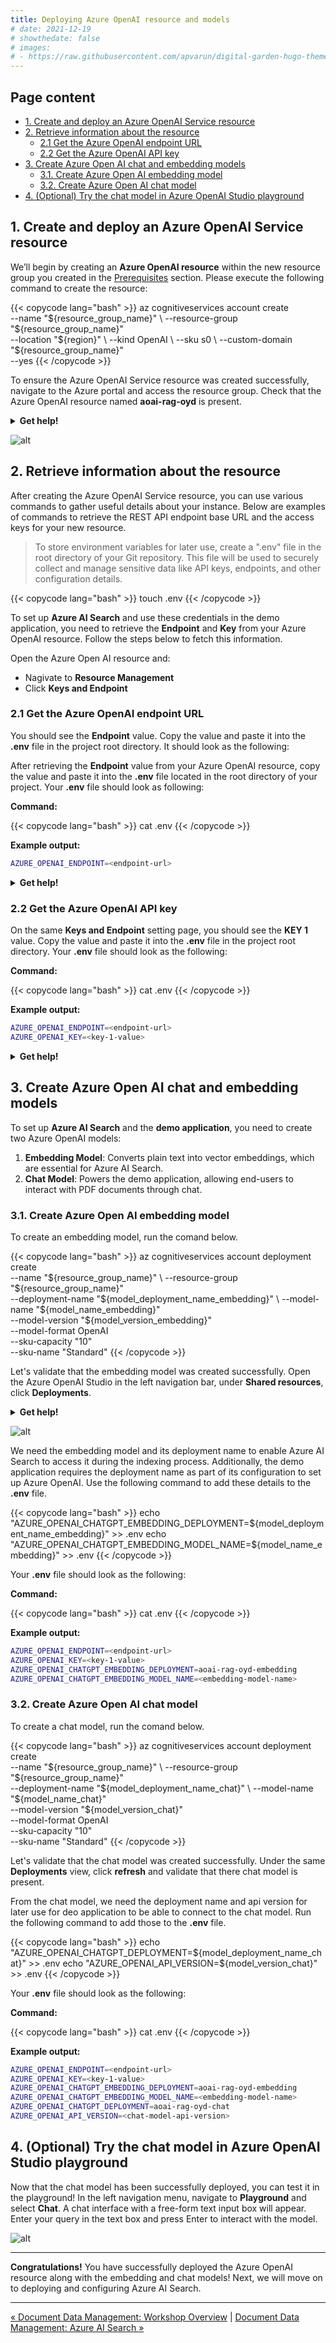 ```yaml
---
title: Deploying Azure OpenAI resource and models
# date: 2021-12-19
# showthedate: false
# images: 
# - https://raw.githubusercontent.com/apvarun/digital-garden-hugo-theme/main/images/digital-garden-logo.png
---
```


## Page content
- [1. Create and deploy an Azure OpenAI Service resource](#1-create-and-deploy-an-azure-openai-service-resource)
- [2. Retrieve information about the resource](#2-retrieve-information-about-the-resource)
  - [2.1 Get the Azure OpenAI endpoint URL](#21-get-the-azure-openai-endpoint-url)
  - [2.2 Get the Azure OpenAI API key](#22-get-the-azure-openai-api-key)
- [3. Create Azure Open AI chat and embedding models](#3-create-azure-open-ai-chat-and-embedding-models)
  - [3.1. Create Azure Open AI embedding model](#31-create-azure-open-ai-embedding-model)
  - [3.2. Create Azure Open AI chat model](#32-create-azure-open-ai-chat-model)
- [4. (Optional) Try the chat model in Azure OpenAI Studio playground](#4-optional-try-the-chat-model-in-azure-openai-studio-playground)

## 1. Create and deploy an Azure OpenAI Service resource

We’ll begin by creating an **Azure OpenAI resource** within the new resource group you created in the [Prerequisites](/azure-open-ai-rag-oyd-text-images/prerequisites#create-azure-resource-group) section. Please execute the following command to create the resource: 

{{< copycode lang="bash" >}} 
az cognitiveservices account create \
  --name "${resource_group_name}" \
  --resource-group "${resource_group_name}" \
  --location "${region}" \
  --kind OpenAI \
  --sku s0 \
  --custom-domain "${resource_group_name}" \
  --yes
{{< /copycode >}}  

To ensure the Azure OpenAI Service resource was created successfully, navigate to the Azure portal and access the resource group. Check that the Azure OpenAI resource named **aoai-rag-oyd** is present.

<details>
  <summary><b>Get help!</b></summary>

Run the following command to retrieve the URL for the resource group you created earlier:

{{< copycode lang="bash" >}}

domain=$(az rest --method get --url https://graph.microsoft.com/v1.0/domains --query 'value[?isDefault].id' -o tsv)
subscription_id=$(az account show | jq -r .id)
url="https://ms.portal.azure.com/#@${domain}/resource/subscriptions/${subscription_id}/resourceGroups/${resource_group_name}/overview"

# URL to the Azure resource group to see the created resources in it.
echo "${url}"
{{< /copycode >}}

</details>

![alt](../../images/document_data_management_2_azure_oai_1.png)


## 2. Retrieve information about the resource

After creating the Azure OpenAI Service resource, you can use various commands to gather useful details about your instance. Below are examples of commands to retrieve the REST API endpoint base URL and the access keys for your new resource.  

> To store environment variables for later use, create a ".env" file in the root directory of your Git repository. This file will be used to securely collect and manage sensitive data like API keys, endpoints, and other configuration details.  

{{< copycode lang="bash" >}}
touch .env
{{< /copycode >}}

To set up **Azure AI Search** and use these credentials in the demo application, you need to retrieve the **Endpoint** and **Key** from your Azure OpenAI resource. Follow the steps below to fetch this information.  

Open the Azure Open AI resource and:
- Nagivate to **Resource Management**
- Click **Keys and Endpoint**

### 2.1 Get the Azure OpenAI endpoint URL

You should see the **Endpoint** value. Copy the value and paste it into the **.env** file in the project root directory. It should look as the following:

After retrieving the **Endpoint** value from your Azure OpenAI resource, copy the value and paste it into the **.env** file located in the root directory of your project. Your **.env** file should look as following:

**Command:**

{{< copycode lang="bash" >}}
cat .env
{{< /copycode >}} 

**Example output:**

<!-- ```bash {class="bash-class" id="bash-codeblock" lineNos=inline tabWidth=2}
AZURE_OPENAI_ENDPOINT=<endpoint-url>
```  -->

```bash {class="bash-class" id="bash-codeblock"}
AZURE_OPENAI_ENDPOINT=<endpoint-url>
``` 

<details>
  <summary><b>Get help!</b></summary>

The endpoint value is in the properties object of the Azure OpenAI Service resource. Run the command below to retreive the endpoint URL.

{{< copycode lang="bash" >}}
AZURE_OPENAI_ENDPOINT=$(az cognitiveservices account show \
  --name "${resource_group_name}" \
  --resource-group  "${resource_group_name}" \
  | jq -r .properties.endpoint)

# write the Azure OpenAI endpoint URL to config file
echo "AZURE_OPENAI_ENDPOINT=${AZURE_OPENAI_ENDPOINT}" >> .env
{{< /copycode >}}

</details>

### 2.2 Get the Azure OpenAI API key

On the same **Keys and Endpoint** setting page, you should see the **KEY 1** value. Copy the value and paste it into the **.env** file in the project root directory. Your **.env** file should look as the following:

**Command:**

{{< copycode lang="bash" >}}
cat .env
{{< /copycode >}} 

**Example output:**

```bash {class="bash-class" id="bash-codeblock"}
AZURE_OPENAI_ENDPOINT=<endpoint-url>
AZURE_OPENAI_KEY=<key-1-value>
``` 

<details>
  <summary><b>Get help!</b></summary>

The **KEY 1** value is assigned to the **key1** property of the Azure OpenAI Service resource. Run the command below to retreive the endpoint URL.

{{< copycode lang="bash" >}}
AZURE_OPENAI_KEY=$(az cognitiveservices account keys list \
	--name "${resource_group_name}" \
    --resource-group "${resource_group_name}" \
    | jq -r .key1)

# write the Azure OpenAI key to config file
echo "AZURE_OPENAI_KEY=${AZURE_OPENAI_KEY}" >> .env
{{< /copycode >}} 

</details>


## 3. Create Azure Open AI chat and embedding models

To set up **Azure AI Search** and the **demo application**, you need to create two Azure OpenAI models:  
  
1. **Embedding Model**: Converts plain text into vector embeddings, which are essential for Azure AI Search.  
2. **Chat Model**: Powers the demo application, allowing end-users to interact with PDF documents through chat.  
  

### 3.1. Create Azure Open AI embedding model

To create an embedding model, run the comand below.

{{< copycode lang="bash" >}}
az cognitiveservices account deployment create \
	--name "${resource_group_name}" \
	--resource-group  "${resource_group_name}" \
	--deployment-name "${model_deployment_name_embedding}" \
	--model-name "${model_name_embedding}" \
	--model-version "${model_version_embedding}" \
	--model-format OpenAI \
	--sku-capacity "10" \
	--sku-name "Standard"
{{< /copycode >}} 

Let's validate that the embedding model was created successfully. Open the Azure OpenAI Studio in the left navigation bar, under **Shared resources**, click **Deployments**.

<details>
  <summary><b>Get help!</b></summary>

{{< copycode lang="bash" >}}
id=$(az cognitiveservices account deployment show \
	--name "${resource_group_name}" \
	--resource-group "${resource_group_name}" \
	--deployment-name ${model_deployment_name_embedding} \
	| jq -r .id)
url="https://oai.azure.com/resource/deployments?wsid=${id}"

# URL to the Azure OpenAI Studio deployments view.
echo "${url}"
{{< /copycode >}} 

</details>


![alt](../../images/document_data_management_2_azure_oai_2.png)

We need the embedding model and its deployment name to enable Azure AI Search to access it during the indexing process. Additionally, the demo application requires the deployment name as part of its configuration to set up Azure OpenAI. Use the following command to add these details to the **.env** file.

{{< copycode lang="bash" >}}
echo "AZURE_OPENAI_CHATGPT_EMBEDDING_DEPLOYMENT=${model_deployment_name_embedding}" >> .env
echo "AZURE_OPENAI_CHATGPT_EMBEDDING_MODEL_NAME=${model_name_embedding}" >> .env
{{< /copycode >}} 

Your **.env** file should look as the following:

**Command:**

{{< copycode lang="bash" >}}
cat .env
{{< /copycode >}} 

**Example output:**

```bash {class="bash-class" id="bash-codeblock"}
AZURE_OPENAI_ENDPOINT=<endpoint-url>
AZURE_OPENAI_KEY=<key-1-value>
AZURE_OPENAI_CHATGPT_EMBEDDING_DEPLOYMENT=aoai-rag-oyd-embedding
AZURE_OPENAI_CHATGPT_EMBEDDING_MODEL_NAME=<embedding-model-name>
``` 


### 3.2. Create Azure Open AI chat model

To create a chat model, run the comand below.

{{< copycode lang="bash" >}}
az cognitiveservices account deployment create \
	--name "${resource_group_name}" \
	--resource-group  "${resource_group_name}" \
	--deployment-name "${model_deployment_name_chat}" \
	--model-name "${model_name_chat}" \
	--model-version "${model_version_chat}" \
	--model-format OpenAI \
	--sku-capacity "10" \
	--sku-name "Standard"
{{< /copycode >}} 


Let's validate that the chat model was created successfully. Under the same **Deployments** view, click **refresh** and validate that there chat model is present.

From the chat model, we need the deployment name and api version for later use for deo application to be able to connect to the chat model. Run the following command to add those to the **.env** file.

{{< copycode lang="bash" >}}
echo "AZURE_OPENAI_CHATGPT_DEPLOYMENT=${model_deployment_name_chat}" >> .env
echo "AZURE_OPENAI_API_VERSION=${model_version_chat}" >> .env
{{< /copycode >}} 

Your **.env** file should look as the following:

**Command:**

{{< copycode lang="bash" >}}
cat .env
{{< /copycode >}} 

**Example output:**

```bash {class="bash-class" id="bash-codeblock"}
AZURE_OPENAI_ENDPOINT=<endpoint-url>
AZURE_OPENAI_KEY=<key-1-value>
AZURE_OPENAI_CHATGPT_EMBEDDING_DEPLOYMENT=aoai-rag-oyd-embedding
AZURE_OPENAI_CHATGPT_EMBEDDING_MODEL_NAME=<embedding-model-name>
AZURE_OPENAI_CHATGPT_DEPLOYMENT=aoai-rag-oyd-chat
AZURE_OPENAI_API_VERSION=<chat-model-api-version>
``` 

## 4. (Optional) Try the chat model in Azure OpenAI Studio playground

Now that the chat model has been successfully deployed, you can test it in the playground! In the left navigation menu, navigate to **Playground** and select **Chat**. A chat interface with a free-form text input box will appear. Enter your query in the text box and press Enter to interact with the model.

![alt](../../images/document_data_management_2_azure_oai_3b.png)

---

**Congratulations!** You have successfully deployed the Azure OpenAI resource along with the embedding and chat models! Next, we will move on to deploying and configuring Azure AI Search.

---

[&laquo; Document Data Management: Workshop Overview](/azure-open-ai-rag-oyd-text-images/document_data_management/1_overview/) | [Document Data Management: Azure AI Search &raquo;](/azure-open-ai-rag-oyd-text-images/document_data_management/3_azure_ai_search/)

<div class="meta_for_parser tablespecs" style="visibility:hidden">In today's era of Generative AI, customers can unlock valuable insights from their unstructured or structured data to drive business value. By infusing AI into their existing or new products, customers can create powerful applications, which puts the power of AI into the hands of their users. For these Generative AI applications to work on customers data, implementing efficient RAG (Retrieval augment generation) solution is key to make sure the right context of the data is provided to the LLM based on the user query.</div>

